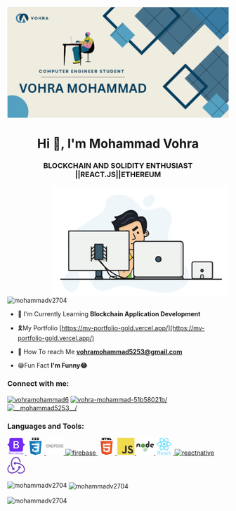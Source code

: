 ![logo](https://github.com/MohammadV2704/MohammadV2704/blob/main/Screenshot%202024-01-24%20103446.png)
<h1 align="center">Hi 👋, I'm Mohammad Vohra</h1>
<h3 align="center">BLOCKCHAIN AND SOLIDITY ENTHUSIAST ||REACT.JS||ETHEREUM</h3>
<img align="right" alt="cpding" width="400" src="https://raw.githubusercontent.com/rajpratyush/rajpratyush/master/me_1.gif">
<p align="left"> <img src="https://komarev.com/ghpvc/?username=mohammadv2704&label=Profile%20views&color=0e75b6&style=flat" alt="mohammadv2704" /> </p>

- 🌴 I'm Currently Learning **Blockchain Application Development**

- 🎗️My Portfolio [https://mv-portfolio-gold.vercel.app/](https://mv-portfolio-gold.vercel.app/)

- 🎥 How To reach Me **vohramohammad5253@gmail.com**

- 😁Fun Fact **I'm Funny😂**

<h3 align="left">Connect with me:</h3>
<p align="left">
<a href="https://twitter.com/vohramohammad6" target="blank"><img align="center" src="https://raw.githubusercontent.com/rahuldkjain/github-profile-readme-generator/master/src/images/icons/Social/twitter.svg" alt="vohramohammad6" height="30" width="40" /></a>
<a href="https://linkedin.com/in/vohra-mohammad-51b58021b/" target="blank"><img align="center" src="https://raw.githubusercontent.com/rahuldkjain/github-profile-readme-generator/master/src/images/icons/Social/linked-in-alt.svg" alt="vohra-mohammad-51b58021b/" height="30" width="40" /></a>
<a href="https://instagram.com/__mohammad5253__/" target="blank"><img align="center" src="https://raw.githubusercontent.com/rahuldkjain/github-profile-readme-generator/master/src/images/icons/Social/instagram.svg" alt="__mohammad5253__/" height="30" width="40" /></a>
</p>

<h3 align="left">Languages and Tools:</h3>
<p align="left"> <a href="https://getbootstrap.com" target="_blank" rel="noreferrer"> <img src="https://raw.githubusercontent.com/devicons/devicon/master/icons/bootstrap/bootstrap-plain-wordmark.svg" alt="bootstrap" width="40" height="40"/> </a> <a href="https://www.w3schools.com/css/" target="_blank" rel="noreferrer"> <img src="https://raw.githubusercontent.com/devicons/devicon/master/icons/css3/css3-original-wordmark.svg" alt="css3" width="40" height="40"/> </a> <a href="https://expressjs.com" target="_blank" rel="noreferrer"> <img src="https://raw.githubusercontent.com/devicons/devicon/master/icons/express/express-original-wordmark.svg" alt="express" width="40" height="40"/> </a> <a href="https://firebase.google.com/" target="_blank" rel="noreferrer"> <img src="https://www.vectorlogo.zone/logos/firebase/firebase-icon.svg" alt="firebase" width="40" height="40"/> </a> <a href="https://www.w3.org/html/" target="_blank" rel="noreferrer"> <img src="https://raw.githubusercontent.com/devicons/devicon/master/icons/html5/html5-original-wordmark.svg" alt="html5" width="40" height="40"/> </a> <a href="https://developer.mozilla.org/en-US/docs/Web/JavaScript" target="_blank" rel="noreferrer"> <img src="https://raw.githubusercontent.com/devicons/devicon/master/icons/javascript/javascript-original.svg" alt="javascript" width="40" height="40"/> </a> <a href="https://nodejs.org" target="_blank" rel="noreferrer"> <img src="https://raw.githubusercontent.com/devicons/devicon/master/icons/nodejs/nodejs-original-wordmark.svg" alt="nodejs" width="40" height="40"/> </a> <a href="https://reactjs.org/" target="_blank" rel="noreferrer"> <img src="https://raw.githubusercontent.com/devicons/devicon/master/icons/react/react-original-wordmark.svg" alt="react" width="40" height="40"/> </a> <a href="https://reactnative.dev/" target="_blank" rel="noreferrer"> <img src="https://reactnative.dev/img/header_logo.svg" alt="reactnative" width="40" height="40"/> </a> <a href="https://redux.js.org" target="_blank" rel="noreferrer"> <img src="https://raw.githubusercontent.com/devicons/devicon/master/icons/redux/redux-original.svg" alt="redux" width="40" height="40"/> </a> </p>

<p><img align="left" src="https://github-readme-stats.vercel.app/api/top-langs?username=mohammadv2704&show_icons=true&locale=en&layout=compact" alt="mohammadv2704" /></p>

<p>&nbsp;<img align="center" src="https://github-readme-stats.vercel.app/api?username=mohammadv2704&show_icons=true&locale=en" alt="mohammadv2704" /></p>

<p><img align="center" src="https://github-readme-streak-stats.herokuapp.com/?user=mohammadv2704&" alt="mohammadv2704" /></p>
